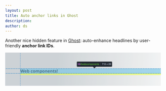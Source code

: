 ```yaml
---
layout: post
title: Auto anchor links in Ghost
description:
author: ds
---
```


Another nice hidden feature in [Ghost](https://ghost.org): auto-enhance headlines by user-friendly __anchor link IDs__.

![Ghost adds anchor link IDs to headlines](/content/images/2015/07/ghost-anchors.png)
